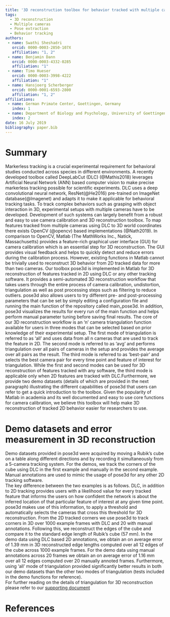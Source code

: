 ```yaml
---
title: '3D reconstruction toolbox for behavior tracked with multiple cameras'
tags:
  - 3D reconstruction
  - Multiple cameras
  - Pose extraction
  - Behavior tracking
authors:
 - name: Swathi Sheshadri
   orcid: 0000-0003-2850-107X
   affiliation: "1, 2"
 - name: Benjamin Dann
   orcid: 0000-0003-4332-0285
   affiliation: "1"
 - name: Timo Hueser
   orcid: 0000-0003-3998-4222
   affiliation: "1"
 - name: Hansjoerg Scherberger
   orcid: 0000-0001-6593-2800
   affiliation: "1, 2"
affiliations:
 - name: German Primate Center, Goettingen, Germany
   index: 1
 - name: Department of Biology and Psychology, University of Goettingen, Germany
   index: 2
date: 16 July 2019
bibliography: paper.bib
---
```


# Summary
Markerless tracking is a crucial experimental requirement for behavioral studies conducted across species in different environments. A recently developed toolbox called DeepLabCut (DLC) (@Mathis2018) leverages Artificial Neural Network (ANN) based computer vision to make precise markerless tracking possible for scientific experiments. DLC uses a deep convolutional neural network, ResNet(@He2016) pre-trained on ImageNet database(@Imagenet) and adapts it to make it applicable for behavioral tracking tasks. To track complex behaviors such as grasping with object interaction in 3D, experimental setups with multiple cameras have to be developed. Development of such systems can largely benefit from a robust and easy to use camera calibration and 3D reconstruction toolbox. To map features tracked from multiple cameras using DLC to 3D world coordinates there exists OpenCV (@opencv) based implementations (@Nath2019). In comparison to OpenCV, Matlab (The MathWorks Inc., Natick, Massachusetts) provides a feature-rich graphical user interface (GUI) for camera calibration which is an essential step for 3D reconstruction. The GUI provides visual feedback and helps to quickly detect and reduce errors during the calibration process. However, existing functions in Matlab cannot be trivially used to reconstruct 3D behavior from 2D tracked data for more than two cameras. Our toolbox pose3d is implemented in Matlab for 3D reconstruction of features tracked in 2D using DLC or any other tracking software. It provides a semi-automated 3D reconstruction workflow that takes users through the entire process of camera calibration, undistortion, triangulation as well as post processing steps such as filtering to reduce outliers. pose3d also allows users to try different pre- and post-processing parameters that can be set by simply editing a configuration file and running the main function of the repository called main_pose3d. In addition, pose3d visualizes the results for every run of the main function and helps perform manual parameter tuning before saving final results. The core of our 3D reconstruction workflow is an ‘n’ camera triangulation function available for users in three modes that can be selected based on prior knowledge of their experimental setup.  The first mode of triangulation is referred to as ‘all’ and uses data from all n cameras that are used to track the feature in 2D. The second mode is referred to as ‘avg’ and performs triangulation over all pairs of cameras in the setup and provides the average over all pairs as the result. The third mode is referred to as ‘best-pair’ and selects the best camera pair for every time point and feature of interest for triangulation. While the first and second modes can be used for 3D reconstruction of features tracked with any software, the third mode is applicable only when 2D features are tracked with DLC.Furthermore, we provide two demo datasets (details of which are provided in the next paragraph) illustrating the different capabilities of pose3d that users can refer to get a quick introduction to the toolbox. Given the popularity of Matlab in academia and its well documented and easy to use core functions for camera calibration, we believe this toolbox will help make 3D reconstruction of tracked 2D behavior easier for researchers to use. 
# Demo datasets and error measurement in 3D reconstruction 
Demo datasets provided in pose3d were acquired by moving a Rubik’s cube on a table along different directions and by recording it simultaneously from a 5-camera tracking system. For the demos, we track the corners of the cube using DLC in the first example and manually in the second example. Manual annotations are used to mimic the usage of pose3d for any other 2D tracking software. <br/>
The key difference between the two examples is as follows. DLC, in addition to 2D tracking provides users with a likelihood value for every tracked feature that informs the users on how confident the network is about the inferred location of that particular feature of interest at any given time point. pose3d makes use of this information, to apply a threshold and automatically selects the cameras that cross this threshold for 3D reconstruction. From the 2D tracked corners we use pose3d to track corners in 3D over 1000 example frames with DLC and 20 with manual annotations. Following this, we reconstruct the edges of the cube and compare it to the standard edge length of Rubik’s cube (57 mm). In the demo data using DLC based 2D annotations, we obtain an on average error of 1.39 mm in 3D reconstructed edge lengths computed over all 12 edges of the cube across 1000 example frames.  For the demo data using manual annotations across 20 frames we obtain an on average error of 1.16 mm over all 12 edges computed over 20 manually annoted frames. Furthermore, using ‘all’ mode of triangulation provided significantly better results in both our demo datasets than the other two modes of triangulation (tests included in the demo functions for reference). <br/>
For further reading on the details of triangulation for 3D reconstruction please refer to our [supporting document](Appendix.pdf)
# References
